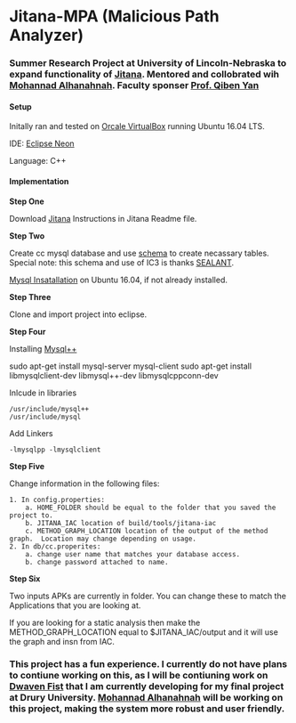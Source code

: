 # Jitana-MPA  (Malicious Path Analyzer)
### **Summer Research Project at University of Lincoln-Nebraska to expand functionality of [Jitana](https://github.com/ytsutano/jitana/tree/master). Mentored and collobrated wih [Mohannad Alhanahnah](https://github.com/mhammad2).  Faculty sponser [Prof. Qiben Yan](http://cse.unl.edu/~qyan/)**

#### Setup

Initally ran and tested on [Orcale VirtualBox](https://www.virtualbox.org/) running Ubuntu 16.04 LTS.

IDE:  [Eclipse Neon](http://www.eclipse.org/neon/)

Language: C++

#### Implementation

**Step One**

Download [Jitana](https://github.com/ytsutano/jitana/tree/master)
  Instructions in Jitana Readme file.
  
**Step Two**

Create cc mysql database and use [schema](https://github.com/asnyder97/Jitana-MPA/blob/master/db/schema) to create necassary tables.
  Special note:  this schema and use of IC3 is thanks [SEALANT](https://softarch.usc.edu/sealant/).

[Mysql Insatallation](https://www.digitalocean.com/community/tutorials/how-to-install-mysql-on-ubuntu-16-04) on Ubuntu 16.04, if not already installed.

**Step Three**

Clone and import project into eclipse.

**Step Four**

Installing [Mysql++](https://tangentsoft.com/mysqlpp/home)

sudo apt-get install mysql-server mysql-client
sudo apt-get install libmysqlclient-dev libmysql++-dev libmysqlcppconn-dev

Inlcude in libraries
```
/usr/include/mysql++
/usr/include/mysql
```

Add Linkers
```
-lmysqlpp -lmysqlclient
```

**Step Five**

Change information in the following files:

	1. In config.properties:
		a. HOME_FOLDER should be equal to the folder that you saved the project to.
		b. JITANA_IAC location of build/tools/jitana-iac
		c. METHOD_GRAPH_LOCATION location of the output of the method graph.  Location may change depending on usage.
	2. In db/cc.properites:
		a. change user name that matches your database access.
		b. change password attached to name.
		
**Step Six**

Two inputs APKs are currently in folder.  You can change these to match the Applications that you are looking at.

If you are looking for a static analysis then make the METHOD_GRAPH_LOCATION equal to $JITANA_IAC/output and it will use the graph and insn from IAC.




### This project has a fun experience.  I currently do not have plans to contiune working on this, as I will be contiuning work on  [Dwaven Fist](https://bitbucket.org/Totally_Real_Humans/dwarven_fisticuffs/wiki/Home) that I am currently developing for my final project at Drury University.  [Mohannad Alhanahnah](https://github.com/mhammad2) will be working on this project, making the system more robust and user friendly.

